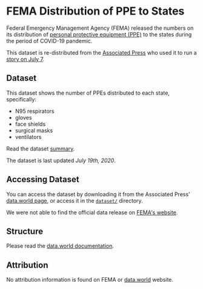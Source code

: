 # FEMA Distribution of PPE to States

Federal Emergency Management Agency (FEMA) released the numbers on its distribution of [personal protective equipment (PPE)](https://www.osha.gov/personal-protective-equipment) to the states during the period of COVID-19 pandemic.

This dataset is re-distributed from the [Associated Press](https://data.world/associatedpress/fema-distribution-of-ppe-to-states) who used it to run a [story on July 7](https://apnews.com/481d933b0caa6f5fc61f466c86d4777b).

## Dataset

This dataset shows the number of PPEs distributed to each state, specifically:

- N95 respirators
- gloves
- face shields
- surgical masks
- ventilators

Read the dataset [summary](https://data.world/associatedpress/fema-distribution-of-ppe-to-states).

The dataset is last updated _July 19th, 2020_.

## Accessing Dataset

You can access the dataset by downloading it from the Associated Press' [data.world page](https://data.world/associatedpress/fema-distribution-of-ppe-to-states), or access it in the [`dataset/`](dataset/) directory. 

We were not able to find the official data release on [FEMA's website](https://www.fema.gov/disasters/coronavirus/data-resources). 

## Structure

Please read the [data.world documentation](https://data.world/associatedpress/fema-distribution-of-ppe-to-states).

## Attribution

No attribution information is found on FEMA or [data.world](https://data.world/associatedpress/fema-distribution-of-ppe-to-states) website.
